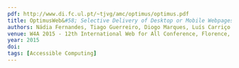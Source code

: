 ```yaml
---
pdf: http://www.di.fc.ul.pt/~tjvg/amc/optimus/optimus.pdf
title: OptimusWeb&#58; Selective Delivery of Desktop or Mobile Webpages
authors: Nádia Fernandes, Tiago Guerreiro, Diogo Marques, Luís Carriço
venue: W4A 2015 - 12th International Web for All Conference, Florence, Italy, May, 2015
year: 2015
doi: 
tags: [Accessible Computing]
---
```


